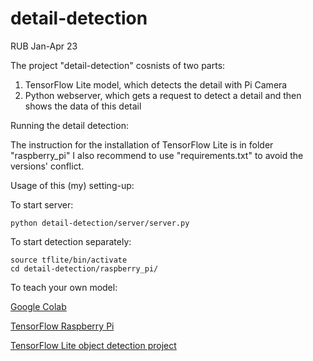 # detail-detection 
RUB Jan-Apr 23


The project "detail-detection" cosnists of two parts:
1.  TensorFlow Lite model, which detects the detail with Pi Camera
2.  Python webserver, which gets a request to detect a detail and then shows the data of this detail


Running the detail detection:

The instruction for the installation of TensorFlow Lite is in folder "raspberry_pi"
I also recommend to use "requirements.txt" to avoid the versions' conflict.


Usage of this (my) setting-up:

To start server: 
```
python detail-detection/server/server.py
```
To start detection separately: 
```
source tflite/bin/activate
cd detail-detection/raspberry_pi/
```

To teach your own model: 

[Google Colab](https://colab.research.google.com/github/khanhlvg/tflite_raspberry_pi/blob/main/object_detection/Train_custom_model_tutorial.ipynb)

[TensorFlow Raspberry Pi](https://www.youtube.com/watch?v=-ZyFYniGUsw&t=67s)

[TensorFlow Lite object detection project](https://github.com/tensorflow/examples/tree/master/lite/examples/object_detection/raspberry_pi)
